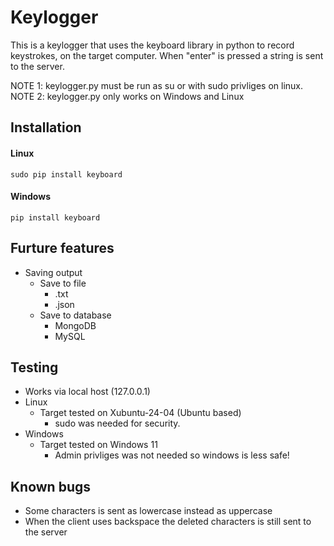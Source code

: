 # Keylogger
This is a keylogger that uses the keyboard library in python to record keystrokes, on the target computer. When "enter" is pressed a string is sent to the server.

NOTE 1: keylogger.py must be run as su or with sudo privliges on linux.
NOTE 2: keylogger.py only works on Windows and Linux

## Installation

#### Linux

  ```sudo pip install keyboard```

#### Windows

  ```pip install keyboard```

## Furture features
- Saving output
  - Save to file
    - .txt
    - .json
  - Save to database
    - MongoDB
    - MySQL

## Testing
- Works via local host (127.0.0.1)
- Linux
  - Target tested on Xubuntu-24-04 (Ubuntu based)
    - sudo was needed for security.
- Windows
  - Target tested on Windows 11
    - Admin privliges was not needed so windows is less safe!

## Known bugs
- Some characters is sent as lowercase instead as uppercase
- When the client uses backspace the deleted characters is still sent to the server
